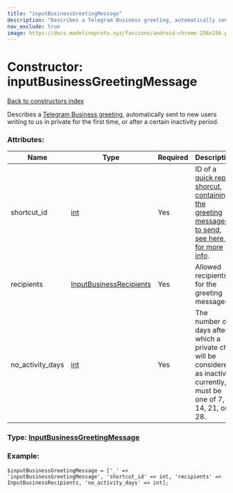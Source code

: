 ```yaml
---
title: "inputBusinessGreetingMessage"
description: "Describes a Telegram Business greeting, automatically sent to new users writing to us in private for the first time, or after a certain inactivity period."
nav_exclude: true
image: https://docs.madelineproto.xyz/favicons/android-chrome-256x256.png
---
```

# Constructor: inputBusinessGreetingMessage  
[Back to constructors index](/API_docs/constructors/index.html)



Describes a [Telegram Business greeting](https://core.telegram.org/api/business#greeting-messages), automatically sent to new users writing to us in private for the first time, or after a certain inactivity period.

### Attributes:

| Name     |    Type       | Required | Description |
|----------|---------------|----------|-------------|
|shortcut\_id|[int](/API_docs/types/int.html) | Yes|ID of a [quick reply shorcut, containing the greeting messages to send, see here » for more info](https://core.telegram.org/api/business#quick-reply-shortcuts).|
|recipients|[InputBusinessRecipients](/API_docs/types/InputBusinessRecipients.html) | Yes|Allowed recipients for the greeting messages.|
|no\_activity\_days|[int](/API_docs/types/int.html) | Yes|The number of days after which a private chat will be considered as inactive; currently, must be one of 7, 14, 21, or 28.|



### Type: [InputBusinessGreetingMessage](/API_docs/types/InputBusinessGreetingMessage.html)


### Example:

```
$inputBusinessGreetingMessage = ['_' => 'inputBusinessGreetingMessage', 'shortcut_id' => int, 'recipients' => InputBusinessRecipients, 'no_activity_days' => int];
```  
